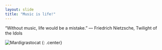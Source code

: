 ```yaml
---
layout: slide
title: "Music is life!"
---
```


“Without music, life would be a mistake.”
― Friedrich Nietzsche, Twilight of the Idols 

![Mardigrastocat](https://octodex.github.com/images/Mardigrastocat.png)
{: .center}

